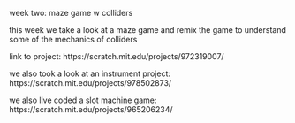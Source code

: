 <p>week two: maze game w colliders</p>
<p>this week we take a look at a maze game and remix the game to understand some of the mechanics of colliders</p>
<p>link to project: https://scratch.mit.edu/projects/972319007/</p>
<p>we also took a look at an instrument project: https://scratch.mit.edu/projects/978502873/</p>
<p>we also live coded a slot machine game: https://scratch.mit.edu/projects/965206234/</p>
